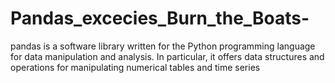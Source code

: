 # Pandas_excecies_Burn_the_Boats-
pandas is a software library written for the Python programming language for data manipulation and analysis. In particular, it offers data structures and operations for manipulating numerical tables and time series
